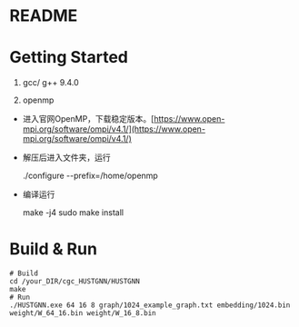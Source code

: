 # README

# Getting Started

1.  gcc/ g++ 9.4.0
    
2.  openmp
    

*   进入官网OpenMP，下载稳定版本。[https://www.open-mpi.org/software/ompi/v4.1/](https://www.open-mpi.org/software/ompi/v4.1/)
    

*   解压后进入文件夹，运行
    

    ./configure --prefix=/home/openmp

*   编译运行
    

    make -j4
    sudo make install

# Build & Run

    # Build
    cd /your_DIR/cgc_HUSTGNN/HUSTGNN
    make
    # Run
    ./HUSTGNN.exe 64 16 8 graph/1024_example_graph.txt embedding/1024.bin weight/W_64_16.bin weight/W_16_8.bin